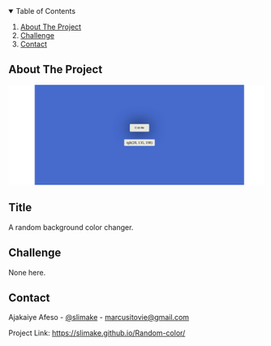 <!-- TABLE OF CONTENTS -->
<details open="open">
  <summary>Table of Contents</summary>
  <ol>
    <li><a href="#about-the-project">About The Project</a></li>
    <li><a href="#challenge">Challenge</a></li>
    <li><a href="#contact">Contact</a></li>
  </ol>
</details>



<!-- ABOUT THE PROJECT -->
## About The Project

[![Product Name Screen Shot][product-screenshot]](https://slimake.github.io/Random-color/)

## Title
A random background color changer. 

## Challenge
None here.


<!-- CONTACT -->
## Contact

Ajakaiye Afeso - [@slimake](https://twitter.com/slimake) - marcusitovie@gmail.com

Project Link: https://slimake.github.io/Random-color/

<!-- MARKDOWN LINKS & IMAGES -->
<!-- https://www.markdownguide.org/basic-syntax/#reference-style-links -->
[product-screenshot]: image/random-color.png
